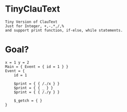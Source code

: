 # TinyClauText
    Tiny Version of ClauText
    Just for Integer, +,-,*,/,%
    and support print function, if-else, while statements.

# Goal?
    x = 1 y = 2
    Main = { Event = { id = 1 } }
    Event = {
        id = 1
        
        $print = { { /./x } }
        $print = { { _ } }
        $print = { { /./y } }
        
        $_getch = { }
    }
